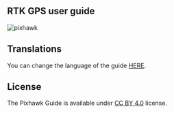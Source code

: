 ## RTK GPS user guide

![pixhawk](../images/rtk.jpg)


## Translations

You can change the language of the guide [HERE](https://drotek.gitbooks.io/rtk-gps/en/).


## License

The Pixhawk Guide is available under [CC BY 4.0](https://creativecommons.org/licenses/by/4.0/) license. 



